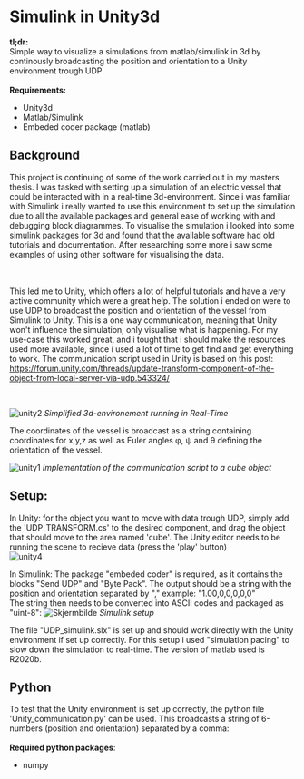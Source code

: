 # Simulink in Unity3d
**tl;dr:** <br/>
Simple way to visualize a simulations from matlab/simulink in 3d by continously broadcasting the position and orientation to a Unity environment trough UDP <br/><br/>
**Requirements:**
- Unity3d
- Matlab/Simulink
- Embeded coder package (matlab)


## Background
This project is continuing of some of the work carried out in my masters thesis. I was tasked with setting up a simulation of an electric vessel that could be interacted with in a real-time 3d-environment. Since i was familiar with Simulink i really wanted to use this environment to set up the simulation due to all the available packages and general ease of working with and debugging block diagrammes. To visualise the simulation i looked into some simulink packages for 3d and found that the available software had old tutorials and documentation. After researching some more i saw some examples of using other software for visualising the data.

<br/><br/>
This led me to Unity, which offers a lot of helpful tutorials and have a very active community which were a great help. The solution i ended on were to use UDP to broadcast the position and orientation of the vessel from Simulink to Unity. This is a one way communication, meaning that Unity won't influence the simulation, only visualise what is happening. For my use-case this worked great, and i tought that i should make the resources used more available, since i used a lot of time to get find and get everything to work. The communication script used in Unity is based on this post: https://forum.unity.com/threads/update-transform-component-of-the-object-from-local-server-via-udp.543324/



<br/>


![unity2](https://user-images.githubusercontent.com/72814986/103153405-907e6f80-4790-11eb-856c-fb64b7925e2c.PNG)
*Simplified 3d-environement running in Real-Time*



The coordinates of the vessel is broadcast as a string containing coordinates for x,y,z as well as Euler angles φ, ψ and θ defining the orientation of the vessel.




![unity1](https://user-images.githubusercontent.com/72814986/103153202-3204c180-478f-11eb-89d4-5bcd1d0cf958.PNG)
*Implementation of the communication script to a cube object*
<br/>
## Setup:
In Unity: for the object you want to move with data trough UDP, simply add the 'UDP_TRANSFORM.cs' to the desired component, and drag the object that should move to the area named 'cube'. The Unity editor needs to be running the scene to recieve data (press the 'play' button) <br/>
![unity4](https://user-images.githubusercontent.com/72814986/103153762-18fe0f80-4793-11eb-988d-06310206d12f.PNG)
<br/>

In Simulink: The package "embeded coder" is required, as it contains the blocks "Send UDP" and "Byte Pack". The output should be a string with the position and orientation separated by "," example: "1.00,0,0,0,0,0"<br/>
The string then needs to be converted into ASCII codes and packaged as "uint-8": 
![Skjermbilde](https://user-images.githubusercontent.com/72814986/104330813-ac06ab80-54ee-11eb-9bd1-e88b133740a6.PNG)
*Simulink setup*

The file "UDP_simulink.slx" is set up and should work directly with the Unity environment if set up correctly. For this setup i used "simulation pacing" to slow down the simulation to real-time. The version of matlab used is R2020b.



## Python
To test that the Unity environment is set up correctly, the python file 'Unity_communication.py' can be used. This broadcasts a string of 6-numbers (position and orientation) separated by a comma: <br/><br/>
**Required python packages**:
- numpy

